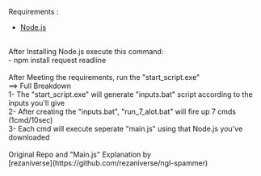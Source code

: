 Requirements :
- [Node.js](https://nodejs.org/en)
<br>
After Installing Node.js execute this command:<br>
- npm install request readline
<br>
<br>
After Meeting the requirements, run the "start_script.exe"

<br>
==> Full Breakdown <br>
1- The "start_script.exe" will generate "inputs.bat" script according to the inputs you'll give <br>
2- After creating the "inputs.bat", "run_7_alot.bat" will fire up 7 cmds (1cmd/10sec) <br>
3- Each cmd will execute seperate "main.js" using that Node.js you've downloaded
<br>
<br>
Original Repo and "Main.js" Explanation by <br>
[rezaniverse](https://github.com/rezaniverse/ngl-spammer)

